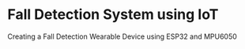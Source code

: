 # Fall Detection System using IoT
Creating a Fall Detection Wearable Device using ESP32 and MPU6050
